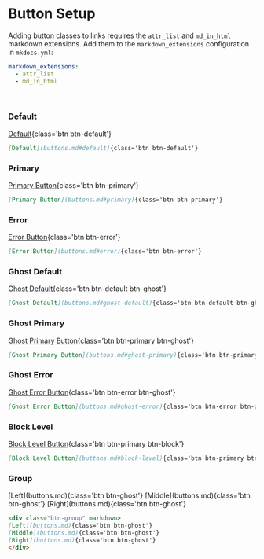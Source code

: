# Button Setup

Adding button classes to links requires the `attr_list` and `md_in_html` markdown extensions.  Add them to the `markdown_extensions` configuration in `mkdocs.yml`:

```yaml
markdown_extensions:
  - attr_list
  - md_in_html
```
<br>

### Default
[Default](buttons.md#default){class='btn btn-default'}  

```markdown
[Default](buttons.md#default){class='btn btn-default'}
```

### Primary
[Primary Button](buttons.md#primary){class='btn btn-primary'}  

```markdown
[Primary Button](buttons.md#primary){class='btn btn-primary'} 
```

### Error
[Error Button](buttons.md#error){class='btn btn-error'}  

```markdown
[Error Button](buttons.md#error){class='btn btn-error'} 
```

### Ghost Default
[Ghost Default](buttons.md#ghost-default){class='btn btn-default btn-ghost'}  

```markdown
[Ghost Default](buttons.md#ghost-default){class='btn btn-default btn-ghost'}  
```

### Ghost Primary
[Ghost Primary Button](buttons.md#ghost-primary){class='btn btn-primary btn-ghost'}  

```markdown
[Ghost Primary Button](buttons.md#ghost-primary){class='btn btn-primary btn-ghost'} 
```

### Ghost Error
[Ghost Error Button](buttons.md#ghost-error){class='btn btn-error btn-ghost'}  

```markdown
[Ghost Error Button](buttons.md#ghost-error){class='btn btn-error btn-ghost'}  
```

### Block Level
[Block Level Button](buttons.md#block-level){class='btn btn-primary btn-block'} 

```markdown
[Block Level Button](buttons.md#block-level){class='btn btn-primary btn-block'}
```

### Group 
<div class="btn-group" markdown>
[Left](buttons.md){class='btn btn-ghost'}
[Middle](buttons.md){class='btn btn-ghost'}
[Right](buttons.md){class='btn btn-ghost'}  
</div>

```markdown
<div class="btn-group" markdown>
[Left](buttons.md){class='btn btn-ghost'}
[Middle](buttons.md){class='btn btn-ghost'}
[Right](buttons.md){class='btn btn-ghost'}  
</div>
```
